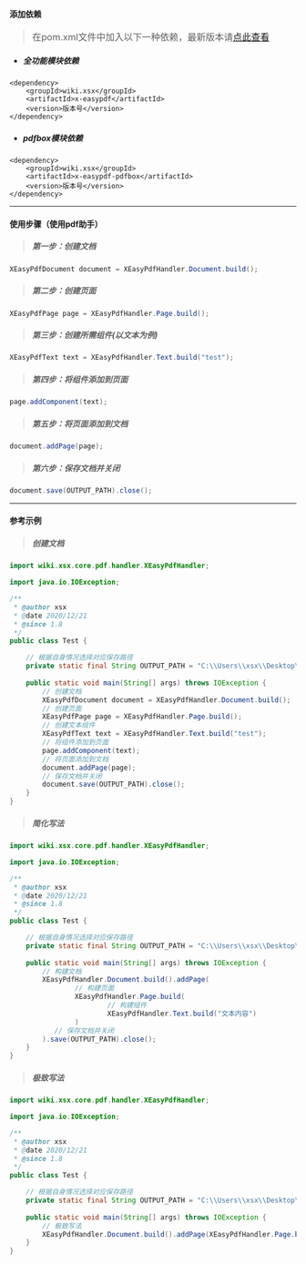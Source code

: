 #### 添加依赖
> <font size=3>在pom.xml文件中加入以下一种依赖，最新版本请[点此查看](https://search.maven.org/search?q=a:x-easypdf "最新版本")</font>

- ##### 全功能模块依赖
```
<dependency>
    <groupId>wiki.xsx</groupId>
    <artifactId>x-easypdf</artifactId>
    <version>版本号</version>
</dependency>
```

- ##### pdfbox模块依赖
```
<dependency>
    <groupId>wiki.xsx</groupId>
    <artifactId>x-easypdf-pdfbox</artifactId>
    <version>版本号</version>
</dependency>
```

---

#### 使用步骤（使用pdf助手）
> ##### 第一步：创建文档

```java
XEasyPdfDocument document = XEasyPdfHandler.Document.build();
```

> ##### 第二步：创建页面

```java
XEasyPdfPage page = XEasyPdfHandler.Page.build();
```

> ##### 第三步：创建所需组件(以文本为例)

```java
XEasyPdfText text = XEasyPdfHandler.Text.build("test");
```

> ##### 第四步：将组件添加到页面

```java
page.addComponent(text);
```

> ##### 第五步：将页面添加到文档

```java
document.addPage(page);
```

> ##### 第六步：保存文档并关闭

```java
document.save(OUTPUT_PATH).close();
```

---

#### 参考示例

> ##### 创建文档

```java
import wiki.xsx.core.pdf.handler.XEasyPdfHandler;

import java.io.IOException;

/**
 * @author xsx
 * @date 2020/12/21
 * @since 1.8
 */
public class Test {

    // 根据自身情况选择对应保存路径
    private static final String OUTPUT_PATH = "C:\\Users\\xsx\\Desktop\\pdf\\test\\doc\\x-easypdf.pdf";
    
    public static void main(String[] args) throws IOException {
        // 创建文档
        XEasyPdfDocument document = XEasyPdfHandler.Document.build();
        // 创建页面
        XEasyPdfPage page = XEasyPdfHandler.Page.build();
        // 创建文本组件
        XEasyPdfText text = XEasyPdfHandler.Text.build("test");
        // 将组件添加到页面
        page.addComponent(text);
        // 将页面添加到文档
        document.addPage(page);
        // 保存文档并关闭
        document.save(OUTPUT_PATH).close();
    }
}
```

> ##### 简化写法

```java
import wiki.xsx.core.pdf.handler.XEasyPdfHandler;

import java.io.IOException;

/**
 * @author xsx
 * @date 2020/12/21
 * @since 1.8
 */
public class Test {

    // 根据自身情况选择对应保存路径
    private static final String OUTPUT_PATH = "C:\\Users\\xsx\\Desktop\\pdf\\test\\doc\\x-easypdf.pdf";
    
    public static void main(String[] args) throws IOException {
        // 构建文档
        XEasyPdfHandler.Document.build().addPage(
                // 构建页面
                XEasyPdfHandler.Page.build(
                        // 构建组件
                        XEasyPdfHandler.Text.build("文本内容")
                )
           // 保存文档并关闭
        ).save(OUTPUT_PATH).close();
    }
}
```

> ##### 极致写法

```java
import wiki.xsx.core.pdf.handler.XEasyPdfHandler;

import java.io.IOException;

/**
 * @author xsx
 * @date 2020/12/21
 * @since 1.8
 */
public class Test {

    // 根据自身情况选择对应保存路径
    private static final String OUTPUT_PATH = "C:\\Users\\xsx\\Desktop\\pdf\\test\\doc\\x-easypdf.pdf";
    
    public static void main(String[] args) throws IOException {
        // 极致写法
        XEasyPdfHandler.Document.build().addPage(XEasyPdfHandler.Page.build(XEasyPdfHandler.Text.build("文本内容"))).save(OUTPUT_PATH).close();
    }
}
```
